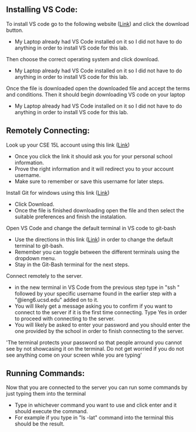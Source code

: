 ## Installing VS Code: 
To install VS code go to the following website ([Link](https://code.visualstudio.com/)) and click the download button.

* My Laptop already had VS Code installed on it so I did not have to do anything in order to install VS code for this lab.
      
Then choose the correct operating system and click download. 
* My Laptop already had VS Code installed on it so I did not have to do anything in order to install VS code for this lab. 

Once the file is downloaded open the downloaded file and accept the terms and conditions. Then it should begin downloading VS code on your laptop
* My Laptop already had VS Code installed on it so I did not have to do anything in order to install VS code for this lab. 



## Remotely Connecting: 
Look up your CSE 15L account using this link ([Link](https://sdacs.ucsd.edu/~icc/index.php))
   * Once you click the link it should ask you for your personal school information. 
   * Prove the right information and it will redirect you to your account username. 
   * Make sure to remember or save this username for later steps.
   
Install Git for windows using this link ([Link](https://gitforwindows.org/))
   * Click Download. 
   * Once the file is finished downloading open the file and then select the suitable preferences and finish the instalation. 

Open VS Code and change the default terminal in VS code to git-bash
   * Use the directions in this link ([Link](https://stackoverflow.com/a/50527994)) in order to change the default terminal to git-bash.
   * Remember you can toggle between the different terminals using the dropdown menu.
   * Stay in the Git-Bash terminal for the next steps. 

Connect remotely to the server. 
   * in the new terminal in VS Code from the previous step type in "ssh " followed by your specific username found in the earlier step with a "@ieng6.ucsd.edu" added on to it. 
   * You will likely get a message asking you to confirm if you want to connect to the server if it is the first time connecting. Type Yes in order to proceed with connecting to the server. 
   * You will likely be asked to enter your password and you should enter the one provided by the school in order to finish connecting to the server. 
   
   'The terminal protects your password so that people arround you cannot see by not showcasing it on the terminal. Do not get worried if you do not see anything come     on your screen while you are typing'

## Running Commands: 

Now that you are connected to the server you can run some commands by just typing them into the terminal

   * Type in whichever command you want to use and click enter and it should execute the command. 
   * For example if you type in "ls -lat" command into the terminal this should be the result. 

